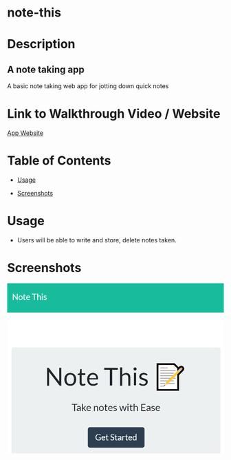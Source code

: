 # note-this

# Description

## A note taking app
 
A basic note taking web app for jotting down quick notes
 
# Link to Walkthrough Video / Website

[App Website](https://website.netlify.app/)

# Table of Contents

  * [Usage](#usage)

  * [Screenshots](#screenshots)

 
# Usage

  * Users will be able to write and store, delete notes taken.


# Screenshots

![screenshot one](/public/assets/images/note-this.png "Home page") 
